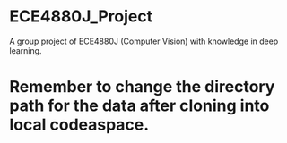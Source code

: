 # ECE4880J_Project
A group project of ECE4880J (Computer Vision) with knowledge in deep learning.
# Remember to change the directory path for the data after cloning into local codeaspace.
